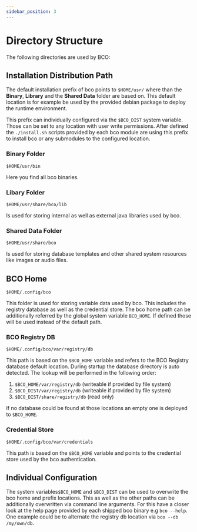 ```yaml
---
sidebar_position: 3
---
```


# Directory Structure

The following directories are used by BCO:

## Installation Distribution Path

The default installation prefix of bco points to ``$HOME/usr/`` where than the **Binary**, **Library** and the **Shared Data** folder are based on.
This default location is for example be used by the provided debian package to deploy the runtime environment. 

This prefix can individually configured via the ``$BCO_DIST`` system variable.
Those can be set to any location with user write permissions.
After defined the ``./install.sh`` scripts provided by each bco module are using this prefix to install bco or any submodules to the configured location. 

### Binary Folder

``$HOME/usr/bin``

Here you find all bco binaries. 

### Libary Folder

``$HOME/usr/share/bco/lib``

Is used for storing internal as well as external java libraries used by bco.

### Shared Data Folder

``$HOME/usr/share/bco``

Is used for storing database templates and other shared system resources like images or audio files.

## BCO Home

``$HOME/.config/bco``

This folder is used for storing variable data used by bco. This includes the registry database as well as the credential store.
The bco home path can be additionally referred by the global system variable ``BCO_HOME``.
If defined those will be used instead of the default path.

### BCO Registry DB

``$HOME/.config/bco/var/registry/db``

This path is based on the ``$BCO_HOME`` variable and refers to the BCO Registry database default location.
During startup the database directory is auto detected. The lookup will be performed in the following order:

1. ``$BCO_HOME/var/registry/db``  (writeable if provided by file system)
2. ``$BCO_DIST/var/registry/db``   (writeable if provided by file system)
3. ``$BCO_DIST/share/registry/db`` (read only)

If no database could be found at those locations an empty one is deployed to ``$BCO_HOME``.

### Credential Store

``$HOME/.config/bco/var/credentials``

This path is based on the ``$BCO_HOME`` variable and points to the credential store used by the bco authentication.

## Individual Configuration

The system variables``$BCO_HOME`` and ``$BCO_DIST`` can be used to overwrite the bco home and prefix locations.
This as well as the other paths can be additionally overwritten via command line arguments.
For this have a closer look at the help page provided by each shipped bco binary e.g ``bco --help``.
One example could be to alternate the registry db location via ``bco --db /my/own/db``.
